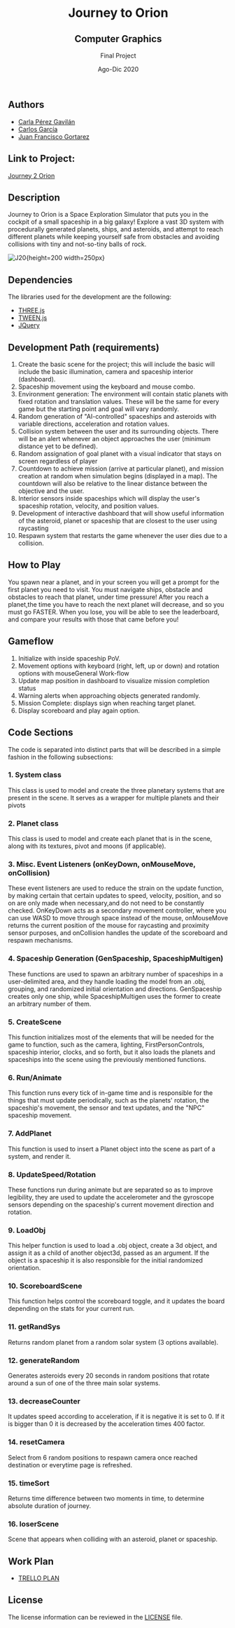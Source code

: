 <h1 align="center">Journey to Orion</h1>
<h2 align="center">Computer Graphics</h2>
<p align="center">Final Project</p>
<p align="center">Ago-Dic 2020</p><br>


## Authors
- [Carla Pérez Gavilán](https://github.com/CarlaPerezGavilan)
- [Carlos García](https://github.com/cxrlos)
- [Juan Francisco Gortarez](https://github.com/)

## Link to Project:
[Journey 2 Orion](http://journey2orion.ga/game/)

## Description
Journey to Orion is a Space Exploration Simulator that puts you in the cockpit of a small spaceship in a big galaxy! Explore a vast 3D system with procedurally generated planets, ships, and asteroids, and attempt to reach different planets while keeping yourself safe from obstacles and avoiding collisions with tiny and not-so-tiny balls of rock. 

![J20](menu.png){height=200 width=250px}

## Dependencies
The libraries used for the development are the following:
- [THREE.js](https://threejs.org/)
- [TWEEN.js](https://createjs.com/tweenjs)
- [JQuery](https://jquery.com/)

## Development Path (requirements)
1. Create the basic scene for the project; this will include the basic will include the basic illumination, camera and spaceship interior (dashboard).
2. Spaceship movement using the keyboard and mouse combo.
3. Environment generation: The environment will contain static planets with fixed rotation and translation values. These will be the same for every game but the starting point and goal will vary randomly.
4. Random generation of "AI-controlled" spaceships and asteroids with variable directions, acceleration and rotation values.
5. Collision system between the user and its surrounding objects. There will be an alert whenever an object approaches the user (minimum distance yet to be defined).
6. Random assignation of goal planet with a visual indicator that stays on screen regardless of player
7. Countdown to achieve mission (arrive at particular planet), and mission creation at random when simulation begins (displayed in a map). The countdown will also be relative to the linear distance between the objective and the user.
8. Interior sensors inside spaceships which will display the user's spaceship rotation, velocity, and position values.
9. Development of interactive dashboard that will show useful information of the asteroid, planet or spaceship that are closest to the user using raycasting
10. Respawn system that restarts the game whenever the user dies due to a collision.


## How to Play
You spawn near a planet, and in your screen you will get a prompt for the first planet you need to visit. You must navigate ships, obstacle and obstacles to reach that planet, under time pressure! After you reach a planet,the time you have to reach the next planet will decrease, and so you must go FASTER. When you lose, you will be able to see the leaderboard, and compare your results with those that came before you!

## Gameflow
1. Initialize with inside spaceship PoV. 
2. Movement options with keyboard (right, left, up or down) and rotation options with mouseGeneral Work-flow
3. Update map position in dashboard to visualize mission completion status
4. Warning alerts when approaching objects generated randomly. 
5. Mission Complete: displays sign when reaching target planet. 
6. Display scoreboard and play again option. 

## Code Sections

The code is separated into distinct parts that will be described in a simple fashion in the following subsections:

### 1. System class
This class is used to model and create the three planetary systems that are present in the scene. It serves as a wrapper for multiple planets and their pivots

### 2. Planet class
This class is used to model and create each planet that is in the scene, along with its textures, pivot and moons (if applicable). 

### 3. Misc. Event Listeners (onKeyDown, onMouseMove, onCollision)
These event listeners are used to reduce the strain on the update function, by making certain that certain updates to speed, velocity, position, and so on are only made when necessary,and do not need to be constantly checked. OnKeyDown acts as a secondary movement controller, where you can use WASD to move through space instead of the mouse, onMouseMove returns the current position of the mouse for raycasting and proximity sensor purposes, and onCollision handles the update of the scoreboard and respawn mechanisms. 

### 4. Spaceship Generation (GenSpaceship, SpaceshipMultigen)
These functions are used to spawn an arbitrary number of spaceships in a user-delimited area, and they handle loading the model from an .obj, grouping, and randomized initial orientation and directions. GenSpaceship creates only one ship, while SpaceshipMultigen uses the former to create an arbitrary number of them. 

### 5. CreateScene
This function initializes most of the elements that will be needed for the game to function, such as the camera, lighting, FirstPersonControls, spaceship interior, clocks, and so forth, but it also loads the planets and spaceships into the scene using the previously mentioned functions. 

### 6. Run/Animate
This function runs every tick of in-game time and is responsible for the things that must update periodically, such as the planets' rotation, the spaceship's movement, the sensor  and text updates, and the "NPC" spaceship movement. 

### 7. AddPlanet
This function is used to insert a Planet object into the scene as part of a system, and render it. 

### 8. UpdateSpeed/Rotation
These functions run during animate but are separated so as to improve legibility, they are used to update the accelerometer and the gyroscope sensors depending on the spaceship's current movement direction and rotation.

### 9. LoadObj
This helper function is used to load a .obj object, create a 3d object, and assign it as a child of another object3d, passed as an argument. If the object is a spaceship it is also responsible for the initial randomized orientation. 

### 10. ScoreboardScene
This function helps control the scoreboard toggle, and it updates the board depending on the stats for your current run. 

### 11. getRandSys 
Returns random planet from a random solar system (3 options available). 

### 12. generateRandom 
Generates asteroids every 20 seconds in random positions that rotate around a sun of one of the three main solar systems. 

### 13. decreaseCounter 
It updates speed according to acceleration, if it is negative it is set to 0. If it is bigger than 0 it is decreased by the acceleration times 400 factor. 

### 14. resetCamera 
Select from 6 random positions to respawn camera once reached destination or everytime page is refreshed. 

### 15. timeSort 
Returns time difference between two moments in time, to determine absolute duration of journey. 

### 16. loserScene
Scene that appears when colliding with an asteroid, planet or spaceship. 

## Work Plan
- [TRELLO PLAN](https://trello.com/b/zfwuQ9vi)    

## License
The license information can be reviewed in the [LICENSE](https://github.com/cxrlos/Journey_to_Orion/blob/master/LICENSE) file.
